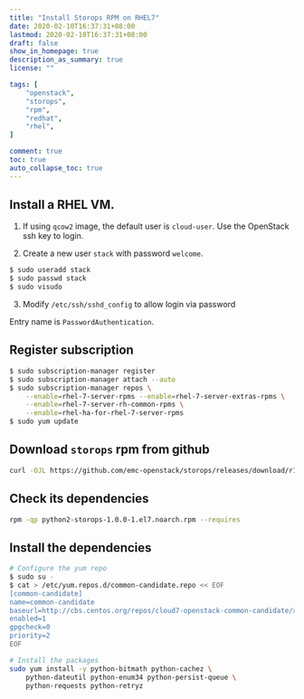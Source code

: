 ```yaml
---
title: "Install Storops RPM on RHEL7"
date: 2020-02-10T16:37:31+08:00
lastmod: 2020-02-10T16:37:31+08:00
draft: false
show_in_homepage: true
description_as_summary: true
license: ""

tags: [
    "openstack",
    "storops",
    "rpm",
    "redhat",
    "rhel",
]

comment: true
toc: true
auto_collapse_toc: true
---
```


## Install a RHEL VM.

1. If using `qcow2` image, the default user is `cloud-user`.
Use the OpenStack ssh key to login.

2. Create a new user `stack` with password `welcome`.
```bash
$ sudo useradd stack
$ sudo passwd stack
$ sudo visudo
```

3. Modify `/etc/ssh/sshd_config` to allow login via password

Entry name is `PasswordAuthentication`.

## Register subscription

```bash
$ sudo subscription-manager register
$ sudo subscription-manager attach --auto
$ sudo subscription-manager repos \
    --enable=rhel-7-server-rpms --enable=rhel-7-server-extras-rpms \
    --enable=rhel-7-server-rh-common-rpms \
    --enable=rhel-ha-for-rhel-7-server-rpms
$ sudo yum update
```

## Download `storops` rpm from github
```bash
curl -OJL https://github.com/emc-openstack/storops/releases/download/r1.0.0/python2-storops-1.0.0-1.el7.noarch.rpm
```

## Check its dependencies
```bash
rpm -qp python2-storops-1.0.0-1.el7.noarch.rpm --requires
```

## Install the dependencies
```bash
# Configure the yum repo
$ sudo su -
$ cat > /etc/yum.repos.d/common-candidate.repo << EOF
[common-candidate]
name=common-candidate
baseurl=http://cbs.centos.org/repos/cloud7-openstack-common-candidate/x86_64/os
enabled=1
gpgcheck=0
priority=2
EOF

# Install the packages
sudo yum install -y python-bitmath python-cachez \ 
    python-dateutil python-enum34 python-persist-queue \ 
    python-requests python-retryz
```
